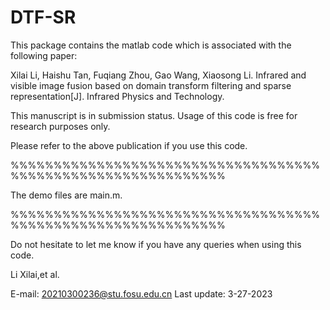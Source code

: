 # DTF-SR
This package contains the matlab code which is associated with the following paper:

Xilai Li, Haishu Tan, Fuqiang Zhou, Gao Wang, Xiaosong Li. Infrared and visible image fusion based on domain transform filtering and sparse representation[J].  Infrared Physics and Technology.

This manuscript is in submission status. Usage of this code is free for research purposes only.

Please refer to the above publication if you use this code.

%%%%%%%%%%%%%%%%%%%%%%%%%%%%%%%%%%%%%%%%%%%%%%%%%%%%%%%%%%%%%

The demo files are main.m.

%%%%%%%%%%%%%%%%%%%%%%%%%%%%%%%%%%%%%%%%%%%%%%%%%%%%%%%%%%%%%

Do not hesitate to let me know if you have any queries when using this code.

Li Xilai,et al.

E-mail: 20210300236@stu.fosu.edu.cn Last update: 3-27-2023
